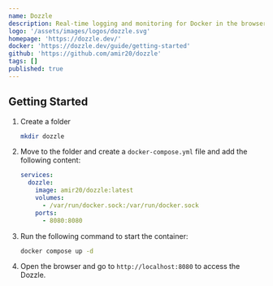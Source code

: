 ```yaml
---
name: Dozzle
description: Real-time logging and monitoring for Docker in the browser.
logo: '/assets/images/logos/dozzle.svg'
homepage: 'https://dozzle.dev/'
docker: 'https://dozzle.dev/guide/getting-started'
github: 'https://github.com/amir20/dozzle'
tags: []
published: true
---
```


## Getting Started

1. Create a folder
    ```bash
    mkdir dozzle
    ```
2. Move to the folder and create a `docker-compose.yml` file and add the following content:
    ```yaml
    services:
      dozzle:
        image: amir20/dozzle:latest
        volumes:
          - /var/run/docker.sock:/var/run/docker.sock
        ports:
          - 8080:8080
    ```
3. Run the following command to start the container:
    ```bash
    docker compose up -d
    ```
4. Open the browser and go to `http://localhost:8080` to access the Dozzle.